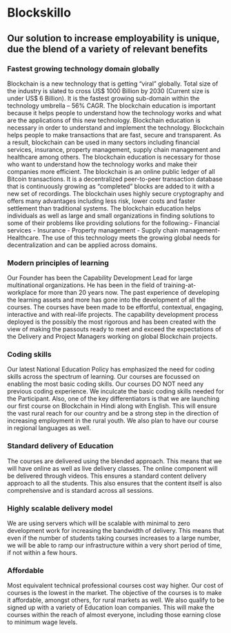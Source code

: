 # Blockskillo
## Our solution to increase employability is unique, due the blend of a variety of relevant benefits

### Fastest growing technology domain globally

Blockchain is a new technology that is getting “viral” globally.
Total size of the industry is slated to cross US$ 1000 Billion by 2030 (Current size is under US$ 6 Billion).
It is the fastest growing sub-domain within the technology umbrella – 56% CAGR.
The blockchain education is important because it helps people to understand how the technology works and what are the applications of this new technology.
Blockchain education is necessary in order to understand and implement the technology.
Blockchain helps people to make transactions that are fast, secure and transparent.
As a result, blockchain can be used in many sectors including financial services, insurance, property management, supply chain management and healthcare among others.
The blockchain education is necessary for those who want to understand how the technology works and make their companies more efficient.
The blockchain is an online public ledger of all Bitcoin transactions.
It is a decentralized peer-to-peer transaction database that is continuously growing as “completed” blocks are added to it with a new set of recordings.
The blockchain uses highly secure cryptography and offers many advantages including less risk, lower costs and faster settlement than traditional systems.
The blockchain education helps individuals as well as large and small organizations in finding solutions to some of their problems like providing solutions for the following:- Financial services - Insurance - Property management - Supply chain management- Healthcare. The use of this technology meets the growing global needs for decentralization and can be applied across domains.

### Modern principles of learning
Our Founder has been the Capability Development Lead for large multinational organizations. He has been in the field of training-at-workplace for more than 20 years now. The past experience of developing the learning assets and more has gone into the development of all the courses. The courses have been made to be effortful, contextual, engaging, interactive and with real-life projects. The capability development process deployed is the possibly the most rigorous and has been created with the view of making the passouts ready to meet and exceed the expectations of the Delivery and Project Managers working on global Blockchain projects.

### Coding skills
Our latest National Education Policy has emphasized the need for coding skills across the spectrum of learning. Our courses are focussed on enabling the most basic coding skills. Our courses DO NOT need any previous coding experience. We inculcate the basic coding skills needed for the Participant. Also, one of the key differentiators is that we are launching our first course on Blockchain in Hindi along with English. This will ensure the vast rural reach for our country and be a strong step in the direction of increasing employment in the rural youth. We also plan to have our course in regional languages as well.

### Standard delivery of Education
The courses are delivered using the blended approach. This means that we will have online as well as live delivery classes. The online component will be delivered through videos. This ensures a standard content delivery approach to all the students. This also ensures that the content itself is also comprehensive and is standard across all sessions.

### Highly scalable delivery model
We are using servers which will be scalable with minimal to zero development work for increasing the bandwidth of delivery. This means that even if the number of students taking courses increases to a large number, we will be able to ramp our infrastructure within a very short period of time, if not within a few hours.

### Affordable
Most equivalent technical professional courses cost way higher. Our cost of courses is the lowest in the market. The objective of the courses is to make it affordable, amongst others, for rural markets as well. We also qualify to be signed up with a variety of Education loan companies. This will make the courses within the reach of almost everyone, including those earning close to minimum wage levels.

